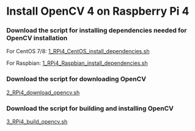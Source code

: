 
# Install OpenCV 4 on Raspberry Pi 4
### Download the script for installing dependencies needed for OpenCV installation
For CentOS 7/8: 
[1_RPi4_CentOS_install_dependencies.sh](face_recognition_linux/script/1_RPi4_CentOS_install_dependencies.sh)  

For Raspbian: 
[1_RPi4_Raspbian_install_dependencies.sh](face_recognition_linux/script/1_RPi4_Raspbian_install_dependencies.sh)

### Download the script for downloading OpenCV
[2_RPi4_download_opencv.sh](face_recognition_linux/script/2_RPi4_download_opencv.sh)

### Download the script for building and installing OpenCV
[3_RPi4_build_opencv.sh](face_recognition_linux/script/3_RPi4_build_opencv.sh)

